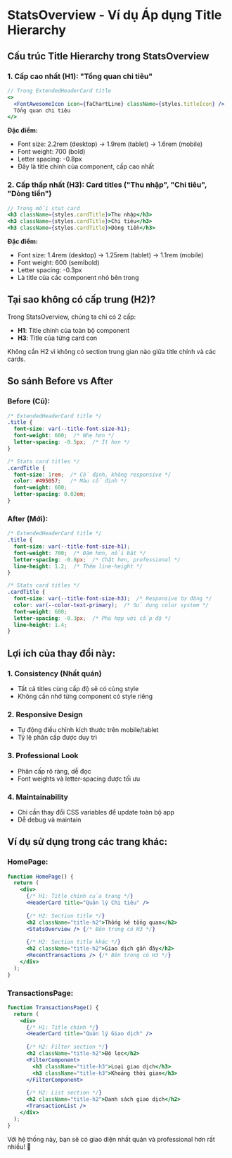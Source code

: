 # StatsOverview - Ví dụ Áp dụng Title Hierarchy

## Cấu trúc Title Hierarchy trong StatsOverview

### 1. Cấp cao nhất (H1): "Tổng quan chi tiêu" 
```jsx
// Trong ExtendedHeaderCard title
<>
  <FontAwesomeIcon icon={faChartLine} className={styles.titleIcon} />
  Tổng quan chi tiêu
</>
```

**Đặc điểm:**
- Font size: 2.2rem (desktop) → 1.9rem (tablet) → 1.6rem (mobile)
- Font weight: 700 (bold)
- Letter spacing: -0.8px
- Đây là title chính của component, cấp cao nhất

### 2. Cấp thấp nhất (H3): Card titles ("Thu nhập", "Chi tiêu", "Dòng tiền")
```jsx
// Trong mỗi stat card
<h3 className={styles.cardTitle}>Thu nhập</h3>
<h3 className={styles.cardTitle}>Chi tiêu</h3>
<h3 className={styles.cardTitle}>Dòng tiền</h3>
```

**Đặc điểm:**
- Font size: 1.4rem (desktop) → 1.25rem (tablet) → 1.1rem (mobile)
- Font weight: 600 (semibold)
- Letter spacing: -0.3px
- Là title của các component nhỏ bên trong

## Tại sao không có cấp trung (H2)?

Trong StatsOverview, chúng ta chỉ có 2 cấp:
- **H1**: Title chính của toàn bộ component
- **H3**: Title của từng card con

Không cần H2 vì không có section trung gian nào giữa title chính và các cards.

## So sánh Before vs After

### Before (Cũ):
```css
/* ExtendedHeaderCard title */
.title {
  font-size: var(--title-font-size-h1);
  font-weight: 600;  /* Nhẹ hơn */
  letter-spacing: -0.5px;  /* Ít hơn */
}

/* Stats card titles */
.cardTitle {
  font-size: 1rem;  /* Cố định, không responsive */
  color: #495057;   /* Màu cố định */
  font-weight: 600;
  letter-spacing: 0.02em;
}
```

### After (Mới):
```css
/* ExtendedHeaderCard title */
.title {
  font-size: var(--title-font-size-h1);
  font-weight: 700;  /* Đậm hơn, nổi bật */
  letter-spacing: -0.8px;  /* Chặt hơn, professional */
  line-height: 1.2;  /* Thêm line-height */
}

/* Stats card titles */
.cardTitle {
  font-size: var(--title-font-size-h3);  /* Responsive tự động */
  color: var(--color-text-primary);  /* Sử dụng color system */
  font-weight: 600;
  letter-spacing: -0.3px;  /* Phù hợp với cấp độ */
  line-height: 1.4;
}
```

## Lợi ích của thay đổi này:

### 1. **Consistency (Nhất quán)**
- Tất cả titles cùng cấp độ sẽ có cùng style
- Không cần nhớ từng component có style riêng

### 2. **Responsive Design**
- Tự động điều chỉnh kích thước trên mobile/tablet
- Tỷ lệ phân cấp được duy trì

### 3. **Professional Look**
- Phân cấp rõ ràng, dễ đọc
- Font weights và letter-spacing được tối ưu

### 4. **Maintainability**
- Chỉ cần thay đổi CSS variables để update toàn bộ app
- Dễ debug và maintain

## Ví dụ sử dụng trong các trang khác:

### HomePage:
```jsx
function HomePage() {
  return (
    <div>
      {/* H1: Title chính của trang */}
      <HeaderCard title="Quản lý Chi tiêu" />
      
      {/* H2: Section title */}
      <h2 className="title-h2">Thống kê tổng quan</h2>
      <StatsOverview /> {/* Bên trong có H3 */}
      
      {/* H2: Section title khác */}
      <h2 className="title-h2">Giao dịch gần đây</h2>
      <RecentTransactions /> {/* Bên trong có H3 */}
    </div>
  );
}
```

### TransactionsPage:
```jsx
function TransactionsPage() {
  return (
    <div>
      {/* H1: Title chính */}
      <HeaderCard title="Quản lý Giao dịch" />
      
      {/* H2: Filter section */}
      <h2 className="title-h2">Bộ lọc</h2>
      <FilterComponent>
        <h3 className="title-h3">Loại giao dịch</h3>
        <h3 className="title-h3">Khoảng thời gian</h3>
      </FilterComponent>
      
      {/* H2: List section */}
      <h2 className="title-h2">Danh sách giao dịch</h2>
      <TransactionList />
    </div>
  );
}
```

Với hệ thống này, bạn sẽ có giao diện nhất quán và professional hơn rất nhiều! 🎯
